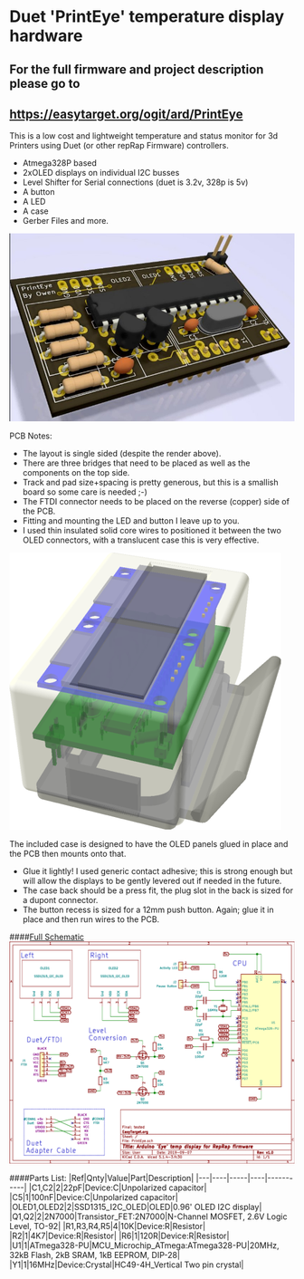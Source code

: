 # Duet 'PrintEye' temperature display hardware
## For the full firmware and project description please go to
## https://easytarget.org/ogit/ard/PrintEye

This is a low cost and lightweight temperature and status monitor for 3d Printers using Duet (or other repRap Firmware) controllers.

* Atmega328P based
* 2xOLED displays on individual I2C busses
* Level Shifter for Serial connections (duet is 3.2v, 328p is 5v)
* A button
* A LED
* A case
* Gerber Files and more.

![PCB](./docs/PrintEye-pcb.jpg)

PCB Notes:
* The layout is single sided (despite the render above).
 * There are three bridges that need to be placed as well as the components on the top side.
* Track and pad size+spacing is pretty generous, but this is a smallish board so some care is needed ;-)
* The FTDI connector needs to be placed on the reverse (copper) side of the PCB.
* Fitting and mounting the LED and button I leave up to you.
 * I used thin insulated solid core wires to positioned it between the two OLED connectors, with a translucent case this is very effective.

![Case Fitting](./docs/PrintEyeCase-layout.png)

The included case is designed to have the OLED panels glued in place and the PCB then mounts onto that. 
* Glue it lightly! I used generic contact adhesive; this is strong enough but will allow the displays to be gently levered out if needed in the future.
* The case back should be a press fit, the plug slot in the back is sized for a dupont connector.
* The button recess is sized for a 12mm push button. Again; glue it in place and then run wires to the PCB.

####[Full Schematic](./docs/PrintEye-Schematic.pdf)
![Schematic](./docs/PrintEye-Schematic.png)

####Parts List:
|Ref|Qnty|Value|Part|Description|
|---|----|-----|----|-----------|
|C1,C2|2|22pF|Device:C|Unpolarized capacitor|
|C5|1|100nF|Device:C|Unpolarized capacitor|
|OLED1,OLED2|2|SSD1315_I2C_OLED|OLED|0.96' OLED I2C display|
|Q1,Q2|2|2N7000|Transistor_FET:2N7000|N-Channel MOSFET, 2.6V Logic Level, TO-92|
|R1,R3,R4,R5|4|10K|Device:R|Resistor|
|R2|1|4K7|Device:R|Resistor|
|R6|1|120R|Device:R|Resistor|
|U1|1|ATmega328-PU|MCU_Microchip_ATmega:ATmega328-PU|20MHz, 32kB Flash, 2kB SRAM, 1kB EEPROM, DIP-28|
|Y1|1|16MHz|Device:Crystal|HC49-4H_Vertical	Two pin crystal|

